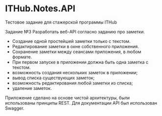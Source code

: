 # ITHub.Notes.API
Тестовое задание для стажерской программы ITHub

Задание №3
Разработать веб-API согласно заданию про заметки.

- Создание одной простейшей заметки только с текстом.
- Редактирование заметки в окне собственного приложения.
- Сохранение заметки между сеансами приложения, в любом формате.
- При первом запуске в приложении должна быть одна заметка с текстом.
- возможность создания нескольких заметок в приложении;
- вывод списка существующих заметок;
- возможность редактирования любой заметки из списка;
- удаление заметок.

Приложение сделано на основе чистой архитектуры, были использованы принципы REST.
Для документации API был использован Swagger.
